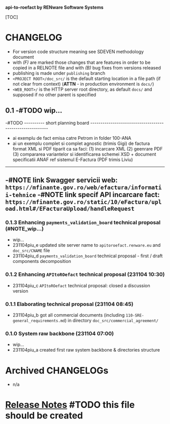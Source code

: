 **api-to-roefact by RENware Software Systems**

[TOC]


# CHANGELOG

- For version code structure meaning see SDEVEN methodology document
- with _(F)_ are marked those changes that are features in order to be copied in a RELNOTE file and with _(B)_ bug fixes from versions released
- publishing is made under `publishing` branch
- `<PROJECT ROOT>/doc_src/` is the default starting location in a file path (if not clear from context) (**ATTN** - in production environment is `docs/`)
- `<WEB_ROOT>/` is the HTTP server root directory, as default `docs/` and supposed if no other parent is specified



## 0.1 -#TODO wip...


-#TODO ---------- short planning board ---------------------------------------------------------
- ai exemplu de fact emisa catre Petrom in folder 100-ANA
- ai un exemplu complet si complet agnostic (trimis Gigi) de factura format XML si PDF tiparit ca sa faci: (1) incarcare XML (2) geenrare PDF (3) compararea variantelor si identificarea schemei XSD + document specificatii ANAF ref sistemul E-Factura (PDF trimis Liviu)
-------------------------------------------------------------------------------------------------
-#NOTE link Swagger servicii web: `https://mfinante.gov.ro/web/efactura/informatii-tehnice`
-#NOTE link specif API incarcare fact: `https://mfinante.gov.ro/static/10/eFactura/upload.html#/EFacturaUpload/handleRequest`
-------------------------------------------------------------------------------------------------







### 0.1.3 Enhancing `payments_validation_board` technical proposal (#NOTE_wip...)

* wip...
* 231104piu_e updated site server name to `apitoroefact.renware.eu` and `doc_src/CNAME` file
* 231104piu_d `payments_validation_board` technical proposal - first / draft components decomposition




### 0.1.2 Enhancing `APItoROefact` technical proposal (231104 10:30)

* 231104piu_c `APItoROefact` technical proposal: closed a discussion version



### 0.1.1 Elaborating technical proposal (231104 08:45)

* 231104piu_b got all commercial documents (including `110-SRE-general_requirements.md`) in directory `doc_src/commercial_agreement/`



### 0.1.0 System raw backbone (231104 07:00)

* wip...
* 231104piu_a created first raw system backbone & directories structure












# Archived CHANGELOGs

* n/a


# [Release Notes](RELNOTE.md) #TODO this file should be created


